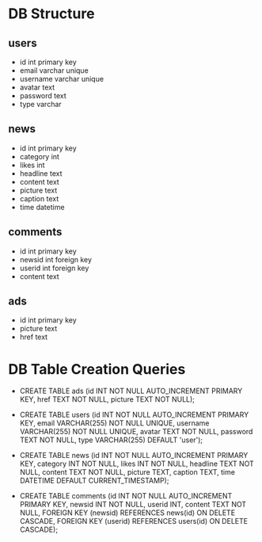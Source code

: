# DB Structure

## users

- id int primary key
- email varchar unique
- username varchar unique
- avatar text
- password text
- type varchar

## news

- id int primary key
- category int
- likes int
- headline text
- content text
- picture text
- caption text
- time datetime

## comments

- id int primary key
- newsid int foreign key
- userid int foreign key
- content text

## ads

- id int primary key
- picture text
- href text

# DB Table Creation Queries

- CREATE TABLE ads (id INT NOT NULL AUTO_INCREMENT PRIMARY KEY, href TEXT NOT NULL, picture TEXT NOT NULL);

- CREATE TABLE users (id INT NOT NULL AUTO_INCREMENT PRIMARY KEY, email VARCHAR(255) NOT NULL UNIQUE, username VARCHAR(255) NOT NULL UNIQUE, avatar TEXT NOT NULL, password TEXT NOT NULL, type VARCHAR(255) DEFAULT 'user');

- CREATE TABLE news (id INT NOT NULL AUTO_INCREMENT PRIMARY KEY, category INT NOT NULL, likes INT NOT NULL, headline TEXT NOT NULL, content TEXT NOT NULL, picture TEXT, caption TEXT, time DATETIME DEFAULT CURRENT_TIMESTAMP);

- CREATE TABLE comments (id INT NOT NULL AUTO_INCREMENT PRIMARY KEY, newsid INT NOT NULL, userid INT, content TEXT NOT NULL, FOREIGN KEY (newsid) REFERENCES news(id) ON DELETE CASCADE, FOREIGN KEY (userid) REFERENCES users(id) ON DELETE CASCADE);
